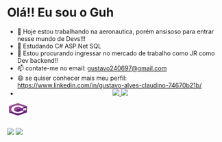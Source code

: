 # Olá!! Eu sou o Guh

- 🔭  Hoje estou trabalhando na  aeronautica, porém ansisoso  para entrar nesse mundo de Devs!!!
- 🌱 Estudando C# ASP.Net SQL
- 👯 Estou procurando ingressar no mercado de trabalho como JR como Dev backend!! 
- 📫 contate-me no email: gustavo240697@gmail.com 
- 😄 se quiser conhecer mais meu perfil: https://www.linkedin.com/in/gustavo-alves-claudino-74670b21b/
- <div align="center">
  <a href="https://github.com/GustavoClaudino">
  <img height="180em" src="https://github-readme-stats.vercel.app/api?username=GustavoClaudino&show_icons=true&theme=dark&dracula&include_all_commits=true&count_private=true"/>
  <img height="180em" src="https://github-readme-stats.vercel.app/api/top-langs/?username=GustavoClaudino&layout=compact&langs_count=7&theme=dark&dracula"/>
</div>
 
  <img align="center" alt="Guh-Csharp" height="30" width="50" src="https://raw.githubusercontent.com/devicons/devicon/master/icons/csharp/csharp-original.svg">
 
  
   ##
  
  <a href="https://www.linkedin.com/in/gustavo-alves-claudino-74670b21b/" target="_blank"><img src="https://img.shields.io/badge/-LinkedIn-%230077B5?style=for-the-badge&logo=linkedin&logoColor=white" target="_blank"></a>
  <a href="https://mail.google.com/mail/u/0/#inbox" target="_blank"><img src="https://img.shields.io/badge/Gmail-D14836?style=for-the-badge&logo=gmail&logoColor=white" target="_blank"></a>

